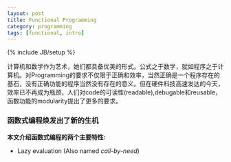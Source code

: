 ```yaml
--- 
layout: post
title: Functional Programming
category: programming
tags: [functional, intro]
---
```

{% include JB/setup %}

计算机和数学作为艺术，她们都具备优美的形式。公式之于数学，就如程序之于计算机。对Programming的要求不仅限于正确和效率，当然正确是一个程序存在的基石，没有正确功能的程序当然没有存在的意义。但在硬件科技高速发达的今天，效率已不再成为瓶颈，人们对code的可读性(readable),debugable和reusable，函数功能的modularity提出了更多的要求。

### 函数式编程焕发出了新的生机

**本文介绍函数式编程的两个主要特性:**
- Lazy evaluation (Also named _call-by-need_)

